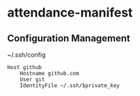 # attendance-manifest

## Configuration Management
~/.ssh/config
```
Host github
	Hostname github.com
	User git
	IdentityFile ~/.ssh/$private_key
```
